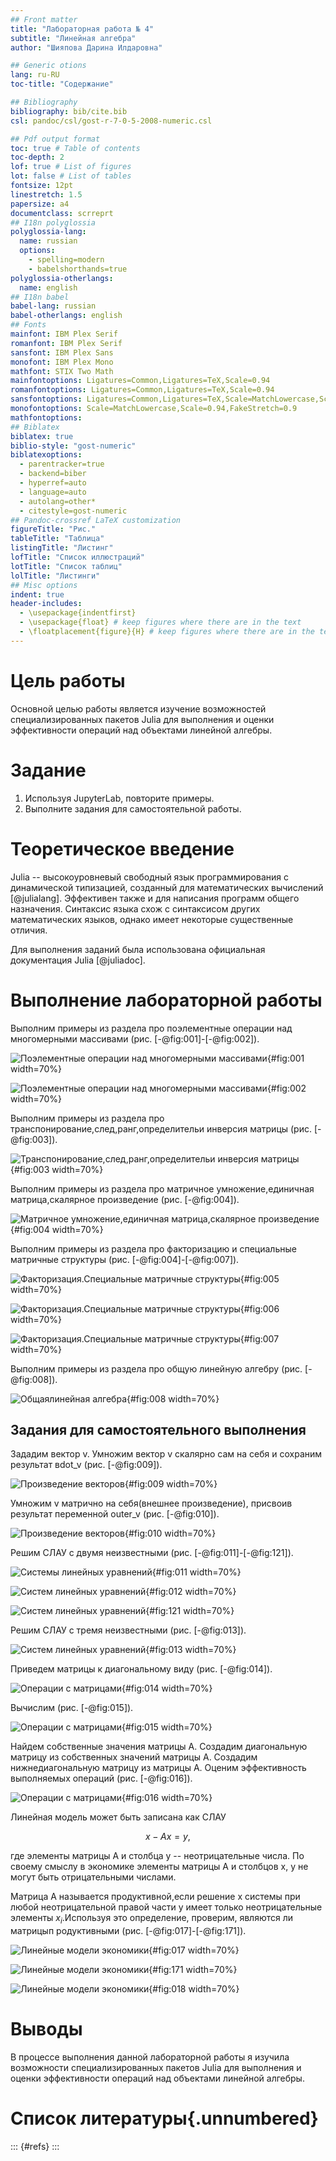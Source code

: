 ```yaml
---
## Front matter
title: "Лабораторная работа № 4"
subtitle: "Линейная алгебра"
author: "Шияпова Дарина Илдаровна"

## Generic otions
lang: ru-RU
toc-title: "Содержание"

## Bibliography
bibliography: bib/cite.bib
csl: pandoc/csl/gost-r-7-0-5-2008-numeric.csl

## Pdf output format
toc: true # Table of contents
toc-depth: 2
lof: true # List of figures
lot: false # List of tables
fontsize: 12pt
linestretch: 1.5
papersize: a4
documentclass: scrreprt
## I18n polyglossia
polyglossia-lang:
  name: russian
  options:
	- spelling=modern
	- babelshorthands=true
polyglossia-otherlangs:
  name: english
## I18n babel
babel-lang: russian
babel-otherlangs: english
## Fonts
mainfont: IBM Plex Serif
romanfont: IBM Plex Serif
sansfont: IBM Plex Sans
monofont: IBM Plex Mono
mathfont: STIX Two Math
mainfontoptions: Ligatures=Common,Ligatures=TeX,Scale=0.94
romanfontoptions: Ligatures=Common,Ligatures=TeX,Scale=0.94
sansfontoptions: Ligatures=Common,Ligatures=TeX,Scale=MatchLowercase,Scale=0.94
monofontoptions: Scale=MatchLowercase,Scale=0.94,FakeStretch=0.9
mathfontoptions:
## Biblatex
biblatex: true
biblio-style: "gost-numeric"
biblatexoptions:
  - parentracker=true
  - backend=biber
  - hyperref=auto
  - language=auto
  - autolang=other*
  - citestyle=gost-numeric
## Pandoc-crossref LaTeX customization
figureTitle: "Рис."
tableTitle: "Таблица"
listingTitle: "Листинг"
lofTitle: "Список иллюстраций"
lotTitle: "Список таблиц"
lolTitle: "Листинги"
## Misc options
indent: true
header-includes:
  - \usepackage{indentfirst}
  - \usepackage{float} # keep figures where there are in the text
  - \floatplacement{figure}{H} # keep figures where there are in the text
---
```


# Цель работы

Основной целью работы является изучение возможностей специализированных пакетов Julia для выполнения и оценки эффективности операций над объектами линейной
алгебры.

# Задание

1. Используя JupyterLab, повторите примеры.
2. Выполните задания для самостоятельной работы.

# Теоретическое введение

Julia -- высокоуровневый свободный язык программирования с динамической типизацией, созданный для математических вычислений [@julialang]. Эффективен также и для написания программ общего назначения. Синтаксис языка схож с синтаксисом других математических языков, однако имеет некоторые существенные отличия.

Для выполнения заданий была использована официальная документация Julia [@juliadoc].

# Выполнение лабораторной работы

Выполним примеры из раздела про поэлементные операции над многомерными массивами (рис. [-@fig:001]-[-@fig:002]).

![Поэлементные операции над многомерными массивами](image/1.png){#fig:001 width=70%}

![Поэлементные операции над многомерными массивами](image/2.png){#fig:002 width=70%}

Выполним примеры из раздела про транспонирование,след,ранг,определительи инверсия матрицы (рис. [-@fig:003]).

![Транспонирование,след,ранг,определительи инверсия матрицы](image/3.png){#fig:003 width=70%}

Выполним примеры из раздела про матричное умножение,единичная матрица,скалярное
произведение (рис. [-@fig:004]).

![Матричное умножение,единичная матрица,скалярное произведение](image/4.png){#fig:004 width=70%}

Выполним примеры из раздела про факторизацию и специальные матричные структуры (рис. [-@fig:004]-[-@fig:007]).

![Факторизация.Специальные матричные структуры](image/5.png){#fig:005 width=70%}

![Факторизация.Специальные матричные структуры](image/6.png){#fig:006 width=70%}

![Факторизация.Специальные матричные структуры](image/7.png){#fig:007 width=70%}

Выполним примеры из раздела про общую линейную алгебру (рис. [-@fig:008]).

![Общаялинейная алгебра](image/8.png){#fig:008 width=70%}

## Задания для самостоятельного выполнения

Зададим вектор v. Умножим вектор v скалярно сам на себя и сохраним результат
вdot_v (рис. [-@fig:009]).

![Произведение векторов](image/9.png){#fig:009 width=70%}

Умножим v матрично на себя(внешнее произведение), присвоив результат переменной outer_v (рис. [-@fig:010]).

![Произведение векторов](image/10.png){#fig:010 width=70%}

Решим СЛАУ с двумя неизвестными (рис. [-@fig:011]-[-@fig:121]).

![Системы линейных уравнений](image/11.png){#fig:011 width=70%}

![Систем линейных уравнений](image/12.png){#fig:012 width=70%}

![Систем линейных уравнений](image/121.png){#fig:121 width=70%}

Решим СЛАУ с тремя неизвестными (рис. [-@fig:013]).

![Систем линейных уравнений](image/13.png){#fig:013 width=70%}

Приведем матрицы к диагональному виду (рис. [-@fig:014]).

![Операции с матрицами](image/14.png){#fig:014 width=70%}

Вычислим (рис. [-@fig:015]).

![Операции с матрицами](image/15.png){#fig:015 width=70%}

Найдем собственные значения матрицы A. Создадим диагональную матрицу из собственных значений матрицы A. Создадим
нижнедиагональную матрицу из матрицы A. Оценим эффективность выполняемых
операций (рис. [-@fig:016]).

![Операции с матрицами](image/16.png){#fig:016 width=70%}

Линейная модель может быть записана как СЛАУ

$$x - Ax = y,$$

где элементы матрицы A и столбца y -- неотрицательные числа. По своему смыслу в экономике элементы матрицы A и столбцов x, y не могут быть отрицательными числами. 

Матрица A называется продуктивной,если решение x системы при любой неотрицательной правой части y имеет только неотрицательные элементы $x_i$.Используя это
определение, проверим, являются ли матрицып родуктивными (рис. [-@fig:017]-[-@fig:171]).

![Линейные модели экономики](image/17.png){#fig:017 width=70%}

![Линейные модели экономики](image/171.png){#fig:171 width=70%}

![Линейные модели экономики](image/18.png){#fig:018 width=70%}

# Выводы

В процессе выполнения данной лабораторной работы я изучила возможности специализированных пакетов Julia для выполнения и оценки эффективности операций над объектами линейной
алгебры.

# Список литературы{.unnumbered}

::: {#refs}
:::
